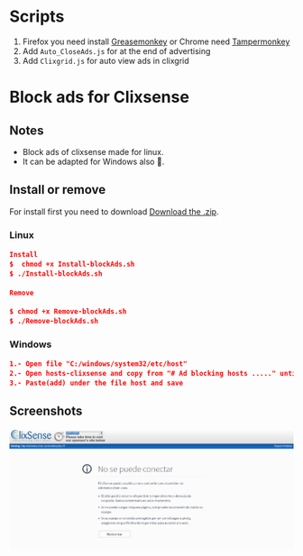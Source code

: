 # Scripts 
1. Firefox you need install [Greasemonkey](https://addons.mozilla.org/es/firefox/addon/greasemonkey/) or Chrome need [Tampermonkey](https://chrome.google.com/webstore/detail/tampermonkey/dhdgffkkebhmkfjojejmpbldmpobfkfo?hl=es)
2. Add `Auto_CloseAds.js` for at the end of advertising
3. Add `Clixgrid.js` for auto view ads in clixgrid

# Block ads for Clixsense

## Notes

* Block ads of clixsense made for linux.
* It can be adapted for Windows also :tophat:.

## Install or remove
For install first you need to download [Download the .zip](https://github.com/Wikelx/hosts-clixsense/archive/master.zip).

### Linux
```json
Install
$  chmod +x Install-blockAds.sh
$ ./Install-blockAds.sh

Remove

$ chmod +x Remove-blockAds.sh
$ ./Remove-blockAds.sh

```
### Windows
```json
1.- Open file "C:/windows/system32/etc/host"
2.- Open hosts-clixsense and copy from "# Ad blocking hosts ....." until the end
3.- Paste(add) under the file host and save
```
## Screenshots

![Viewed1](./Screenshot/screenshot-1.png)
